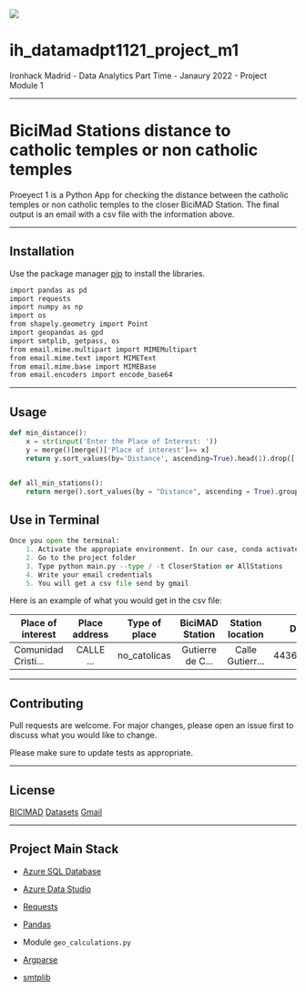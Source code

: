 <p align="centre"><img src="https://cdn-images-1.medium.com/max/184/1*2GDcaeYIx_bQAZLxWM4PsQ@2x.png"></p>

# __ih_datamadpt1121_project_m1__

Ironhack Madrid - Data Analytics Part Time - Janaury 2022 - Project Module 1

---

# BiciMad Stations distance to catholic temples or non catholic temples


Proeyect 1 is a Python App for checking the distance between the catholic temples or non catholic temples to the closer BiciMAD Station. The final output is an email with a csv file with the information above.

---

## Installation


Use the package manager [pip](https://pip.pypa.io/en/stable/) to install the libraries.

```bash
import pandas as pd
import requests
import numpy as np
import os
from shapely.geometry import Point
import geopandas as gpd
import smtplib, getpass, os
from email.mime.multipart import MIMEMultipart
from email.mime.text import MIMEText
from email.mime.base import MIMEBase
from email.encoders import encode_base64
```

---

## Usage

```python
def min_distance():
    x = str(input('Enter the Place of Interest: '))
    y = merge()[merge()['Place of interest']== x]
    return y.sort_values(by='Distance', ascending=True).head(1).drop(['City', 'lat_start', 'long_start', 'start', 'geometry_coordinates', 'long_finish', 'lat_finish', 'final'], axis = 1)


def all_min_stations():
    return merge().sort_values(by = "Distance", ascending = True).groupby('Place of interest')['Type of place','Place address','BiciMAD station', 'Station location','Distance'].nth(0).drop(["Distance"], axis = "columns")
```

## Use in Terminal

```python
Once you open the terminal:
    1. Activate the appropiate environment. In our case, conda activate proyecto1
    2. Go to the project folder
    3. Type python main.py --type / -t CloserStation or AllStations 
    4. Write your email credentials
    5. You will get a csv file send by gmail
```

Here is an example of what you would get in the csv file:

|  Place of interest      |  Place address | Type of place | BiciMAD Station |  Station location  |  Distance  |
| ----------------------- |:--------------:|:-------------:|:---------------:|:------------------:|-----------:|
|  Comunidad Cristi...    | CALLE ...      | no_catolicas  | Gutierre de C...| Calle Gutierr...   | 4436.41386 |

---

## Contributing
Pull requests are welcome. For major changes, please open an issue first to discuss what you would like to change.

Please make sure to update tests as appropriate.   

---

## License
[BICIMAD](https://www.bicimad.com/)
[Datasets](https://datos.madrid.es/nuevoMadrid/swagger-ui-master-2.2.10/dist/index.html?url=/egobfiles/api.datos.madrid.es.json#/)
[Gmail](https://mail.google.com/mail/u/0/#inbox)

---

## **Project Main Stack**

- [Azure SQL Database](https://portal.azure.com/)

- [Azure Data Studio](https://docs.microsoft.com/es-es/sql/azure-data-studio/download-azure-data-studio?view=sql-server-ver15) 

- [Requests](https://requests.readthedocs.io/)

- [Pandas](https://pandas.pydata.org/pandas-docs/stable/reference/index.html)

-  Module `geo_calculations.py`

- [Argparse](https://docs.python.org/3.7/library/argparse.html)

- [smtplib](https://docs.python.org/3/library/smtplib.html)












 


 

